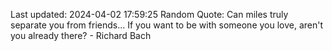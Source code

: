 Last updated: 2024-04-02 17:59:25
Random Quote: Can miles truly separate you from friends... If you want to be with someone you love, aren't you already there? - Richard Bach